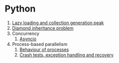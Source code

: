 # Python
1. [Lazy loading and collection generation peak](1-iterables-memory-tracing.md)
2. [Diamond inheritance problem](4-diamond-inheritance-problem.md)
3. Concurrency
    1. [Asyncio](5-asyncio.md)
4. Process-based parallelism
   1. [Behaviour of processes](2-launching-processes.md)
   2. [Crash tests, exception handling and recovery](3-launching-processes-2.md)

